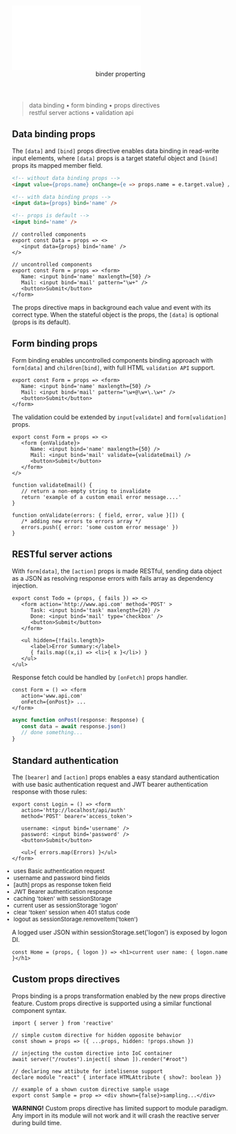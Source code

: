 <script src='./index.js'></script>
<style>@import url(./index.css);</style>

<article>
<embed type='text/html' src='./header.html' />
<header>binder properting</header>

> data binding • form binding • props directives<br/>restful server actions • validation api

## Data binding props

The `[data]` and `[bind]` props directive enables data binding in read-write input elements, where `[data]` props is a target stateful object and `[bind]` props its mapped member field.

```html
<!-- without data binding props -->
<input value={props.name} onChange={e => props.name = e.target.value} /> 

<!-- with data binding props -->
<input data={props} bind='name' />

<!-- props is default -->
<input bind='name' />
```

```tsx
// controlled components
export const Data = props => <>
   <input data={props} bind='name' />
</>

// uncontrolled components
export const Form = props => <form> 
   Name: <input bind='name' maxlength={50} />
   Mail: <input bind='mail' pattern="\w+" />    
   <button>Submit</button>
</form>
```

The props directive maps in background each value and event with its correct type. When the stateful object is the props, the `[data]` is optional (props is its default).


## Form binding props

Form binding enables uncontrolled components binding approach with `form[data]` and `children[bind]`, with full HTML `validation API` support.

```tsx
export const Form = props => <form> 
   Name: <input bind='name' maxlength={50} />
   Mail: <input bind='mail' pattern="\w+@\w+\.\w+" />    
   <button>Submit</button>
</form>
```

The validation could be extended by `input[validate]` and `form[validation]` props.

```tsx
export const Form = props => <> 
   <form {onValidate}>
      Name: <input bind='name' maxlength={50} />
      Mail: <input bind='mail' validate={validateEmail} />    
      <button>Submit</button>
   </form>
</>

function validateEmail() {
   // return a non-empty string to invalidate
   return 'example of a custom email error message....'
}

function onValidate(errors: { field, error, value }[]) { 
   /* adding new errors to errors array */ 
   errors.push({ error: 'some custom error message' })
}
```

## RESTful server actions

With `form[data]`, the `[action]` props is made RESTful, sending data object as a JSON as resolving response errors with fails array as dependency injection.

```tsx
export const Todo = (props, { fails }) => <>
   <form action='http://www.api.com' method='POST' > 
      Task: <input bind='task' maxlength={20} />
      Done: <input bind='mail' type='checkbox' />    
      <button>Submit</button>
   </form>

   <ul hidden={!fails.length}>
      <label>Error Summary:</label>
      { fails.map((x,i) => <li>{ x }</li>) }
   </ul>   
</ul>
```

Response fetch could be handled by `[onFetch]` props handler.

<aside cols='3:5'>

```tsx
const Form = () => <form 
   action='www.api.com' 
   onFetch={onPost}> ...
</form>
```

```ts
async function onPost(response: Response) {
   const data = await response.json()
   // done something...   
}
```

</aside>



## Standard authentication

The `[bearer]` and `[action]` props enables a easy standard authentication with use basic authentication request and JWT bearer authentication response with those rules:

<style>
   aside[auth] ul { zoom: 0.95; margin-left: -20px; }
</style>

<aside auth cols='2'>

```tsx
export const Login = () => <form
   action='http://localhost/api/auth' 
   method='POST' bearer='access_token'> 

   username: <input bind='username' />
   password: <input bind='password' />
   <button>Submit</button>

   <ul>{ errors.map(Errors) }</ul>   
</form>
```

- uses Basic authentication request
- username and password bind fields
- [auth] props as response token field
- JWT Bearer authentication response
- caching 'token' with sessionStorage
- current user as sessionStorage 'logon'
- clear 'token' session when 401 status code
- logout as sessionStorage.removeItem('token')

</aside>

A logged user JSON within sessionStorage.set('logon') is exposed by logon DI.

```tsx
const Home = (props, { logon }) => <h1>current user name: { logon.name }</h1>
```


## Custom props directives

Props binding is a props transformation enabled by the new props directive feature. Custom props directive is supported using a similar functional component syntax. 
```tsx
import { server } from 'reactive'

// simple custom directive for hidden opposite behavior
const shown = props => ({ ...props, hidden: !props.shown })

// injecting the custom directive into IoC container
await server("/routes").inject([ shown ]).render("#root")

// declaring new attibute for intelisense support
declare module "react" { interface HTMLAttribute { show?: boolean }}

// example of a shown custom directive sample usage
export const Sample = prop => <div shown={false}>sampling...</div>

```

**WARNING!** Custom props directive has limited support to module paradigm. Any import in its module will not work and it will crash the reactive server during build time. 

<br/><br/>